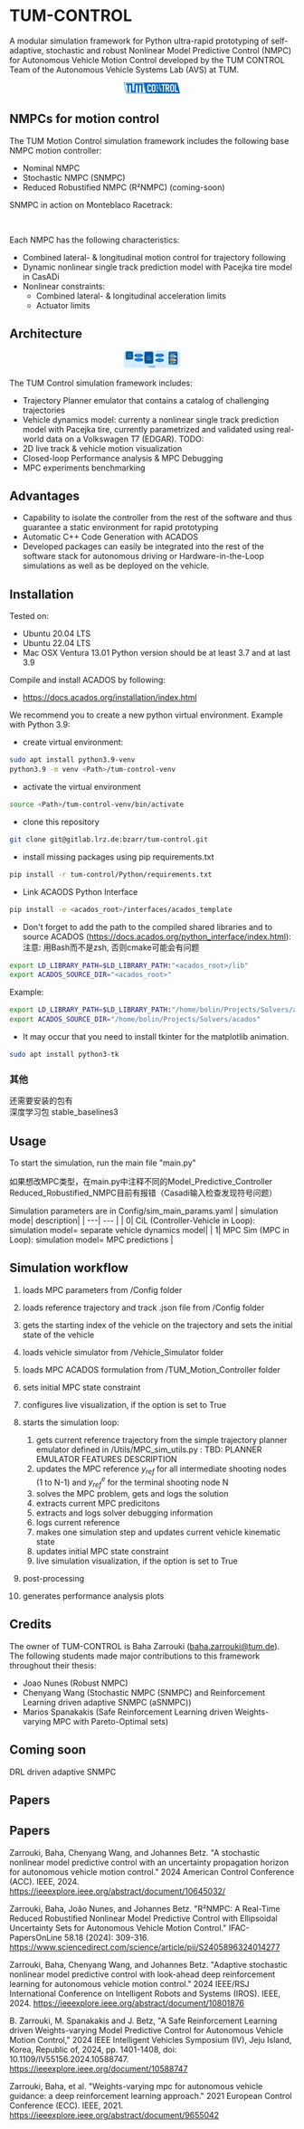 # TUM-CONTROL
A modular simulation framework for Python ultra-rapid prototyping of self-adaptive, stochastic and robust Nonlinear Model Predictive Control (NMPC) for Autonomous Vehicle Motion Control developed by the TUM CONTROL Team of the Autonomous Vehicle Systems Lab (AVS) at TUM.
<p align="center">
<img
  src="Utils/TUM-CONTROL_logo.png"
  alt=""
  title=""
  style="margin: 0 auto; max-width: 100px">
</p>

## NMPCs for motion control
The TUM Motion Control simulation framework includes the following base NMPC motion controller:
- Nominal NMPC​
- Stochastic NMPC (SNMPC)​
- Reduced Robustified NMPC (R²NMPC) (coming-soon)

SNMPC in action on Monteblaco Racetrack:

<p align="center">
<img
  src="Utils/SNMPC_Monteblanco.gif"
  alt=""
  title="Simulation output example"
  style="margin: 0 auto; max-width: 300px">
</p>

Each NMPC has the following characteristics:
- Combined lateral- & longitudinal motion control for trajectory following​
- Dynamic nonlinear single track prediction model with Pacejka tire model in CasADi
- Nonlinear constraints:​
  - Combined lateral- & longitudinal ​acceleration limits​
  - Actuator limits
  
## Architecture
<p align="center">
<img
  src="Utils/TUM_control_architecture.png"
  alt=""
  title=""
  style="margin: 0 auto; max-width: 100px">
</p>

The TUM Control simulation framework includes:
- Trajectory Planner emulator that contains a catalog of challenging trajectories 
- Vehicle dynamics model: currenty a nonlinear single track prediction model with Pacejka tire, currently parametrized and validated using real-world data on a Volkswagen T7 (EDGAR). TODO: 
- 2D live track & vehicle motion visualization
- Closed-loop Performance analysis & MPC Debugging
- MPC experiments benchmarking

## Advantages 
- Capability to isolate the controller from the rest of the software and thus guarantee a static environment for rapid prototyping
- Automatic C++ Code Generation with ACADOS
- Developed packages can easily be integrated into the rest of the software stack for autonomous driving or Hardware-in-the-Loop simulations as well as be deployed on the vehicle.

## Installation
Tested on:
- Ubuntu 20.04 LTS 
- Ubuntu 22.04 LTS
- Mac OSX Ventura 13.01
Python version should be at least 3.7 and at last 3.9

Compile and install ACADOS by following: 
- https://docs.acados.org/installation/index.html 

We recommend you to create a new python virtual environment. Example with Python 3.9:
- create virtual environment:
```bash
sudo apt install python3.9-venv
python3.9 -m venv <Path>/tum-control-venv
```
- activate the virtual environment
```bash 
source <Path>/tum-control-venv/bin/activate
```
- clone this repository
```bash
git clone git@gitlab.lrz.de:bzarr/tum-control.git
```
- install missing packages using pip requirements.txt
```bash 
pip install -r tum-control/Python/requirements.txt 
```
- Link ACAODS Python Interface
```bash 
pip install -e <acados_root>/interfaces/acados_template
```
- Don't forget to add the path to the compiled shared libraries and to source ACADOS (https://docs.acados.org/python_interface/index.html):  
注意: 用Bash而不是zsh, 否则cmake可能会有问题
```bash
export LD_LIBRARY_PATH=$LD_LIBRARY_PATH:"<acados_root>/lib"
export ACADOS_SOURCE_DIR="<acados_root>"
```
Example:
```bash
export LD_LIBRARY_PATH=$LD_LIBRARY_PATH:"/home/bolin/Projects/Solvers/acados/lib"
export ACADOS_SOURCE_DIR="/home/bolin/Projects/Solvers/acados"
```
- It may occur that you need to install tkinter for the matplotlib animation. 
```bash
sudo apt install python3-tk
```
### 其他
还需要安装的包有  
深度学习包 stable_baselines3

## Usage
To start the simulation, run the main file "main.py"  

如果想改MPC类型，在main.py中注释不同的Model_Predictive_Controller   
Reduced_Robustified_NMPC目前有报错（Casadi输入检查发现符号问题）

Simulation parameters are in Config/sim_main_params.yaml
| simulation mode| description|
| ---| --- |
| 0| CiL (Controller-Vehicle in Loop): simulation model= separate vehicle dynamics model|
| 1| MPC Sim (MPC in Loop): simulation model= MPC predictions |

## Simulation workflow
1. loads MPC parameters from /Config folder
2. loads reference trajectory and track .json file from /Config folder
3. gets the starting index of the vehicle on the trajectory and sets the initial state of the vehicle
4. loads vehicle simulator from /Vehicle_Simulator folder
5. loads MPC ACADOS formulation from /TUM_Motion_Controller folder
6. sets initial MPC state constraint
7. configures live visualization, if the option is set to True
8. starts the simulation loop:
    
    1. gets current reference trajectory from the simple trajectory planner emulator defined in /Utils/MPC_sim_utils.py : TBD: PLANNER EMULATOR FEATURES DESCRIPTION 
    2. updates the MPC reference $y_{ref}$ for all intermediate shooting nodes (1 to N-1) and $y^e_{ref}$ for the terminal shooting node N
    3. solves the MPC problem, gets and logs the solution
    4. extracts current MPC predicitons
    5. extracts and logs solver debugging information
    6. logs current reference
    7. makes one simulation step and updates current vehicle kinematic state
    8. updates initial MPC state constraint
    9. live simulation visualization, if the option is set to True

9. post-processing
10. generates performance analysis plots 

## Credits
The owner of TUM-CONTROL is Baha Zarrouki (baha.zarrouki@tum.de). 
The following students made major contributions to this framework throughout their thesis:
- Joao Nunes (Robust NMPC)
- Chenyang Wang (Stochastic NMPC (SNMPC) and Reinforcement Learning driven adaptive SNMPC (aSNMPC))
- Marios Spanakakis (Safe Reinforcement Learning driven Weights-varying MPC with Pareto-Optimal sets)

## Coming soon
DRL driven adaptive SNMPC

## Papers
## Papers
Zarrouki, Baha, Chenyang Wang, and Johannes Betz. "A stochastic nonlinear model predictive control with an uncertainty propagation horizon for autonomous vehicle motion control." 2024 American Control Conference (ACC). IEEE, 2024. https://ieeexplore.ieee.org/abstract/document/10645032/ 

Zarrouki, Baha, João Nunes, and Johannes Betz. "R²NMPC: A Real-Time Reduced Robustified Nonlinear Model Predictive Control with Ellipsoidal Uncertainty Sets for Autonomous Vehicle Motion Control." IFAC-PapersOnLine 58.18 (2024): 309-316. https://www.sciencedirect.com/science/article/pii/S2405896324014277 

Zarrouki, Baha, Chenyang Wang, and Johannes Betz. "Adaptive stochastic nonlinear model predictive control with look-ahead deep reinforcement learning for autonomous vehicle motion control." 2024 IEEE/RSJ International Conference on Intelligent Robots and Systems (IROS). IEEE, 2024. https://ieeexplore.ieee.org/abstract/document/10801876 

B. Zarrouki, M. Spanakakis and J. Betz, "A Safe Reinforcement Learning driven Weights-varying Model Predictive Control for Autonomous Vehicle Motion Control," 2024 IEEE Intelligent Vehicles Symposium (IV), Jeju Island, Korea, Republic of, 2024, pp. 1401-1408, doi: 10.1109/IV55156.2024.10588747. https://ieeexplore.ieee.org/document/10588747

Zarrouki, Baha, et al. "Weights-varying mpc for autonomous vehicle guidance: a deep reinforcement learning approach." 2021 European Control Conference (ECC). IEEE, 2021. https://ieeexplore.ieee.org/abstract/document/9655042